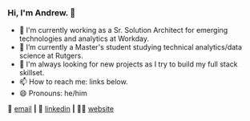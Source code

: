 ### Hi, I'm Andrew. 👋

- 🔭 I'm currently working as a Sr. Solution Architect for emerging technologies and analytics at Workday.
- 🌱 I’m currently a Master's student studying technical analytics/data science at Rutgers.
- 🤔 I'm always looking for new projects as I try to build my full stack skillset.
- 📫 How to reach me: links below.
- 😄 Pronouns: he/him

📨 [email](mailto:alopanik@gmail.com)  **|** 
👔 [linkedin](https://www.linkedin.com/in/andrewlopanik)  **|** 
👨‍💻 [website](https://alopanik.com)
